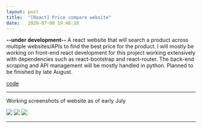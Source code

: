 ```yaml
---
layout: post
title:  "[React] Price compare website"
date:   2020-07-08 19:48:10
---
```

**--under development--**
A react website that will search a product across multiple websites/APIs to find the best price for the product. I will mostly be working on front-end react development for this project working extensively with dependencies such as react-bootstrap and react-router. The back-end scraping and API management will be mostly handled in python. Planned to be finished by late August.

[code](https://github.com/jackbisceglia/hyo-comparison-app) 

-----------------------------------------------------------

Working screenshots of website as of early July

<img src="https://i.imgur.com/KpzC5Ve.png">

<img src="https://i.imgur.com/XL701PW.png">

<img src="https://i.imgur.com/VdGYFZ3.png">

-----------------------------------------------------------

